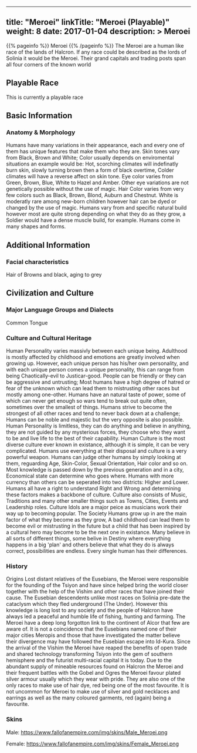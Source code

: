 
---
title: "Meroei"
linkTitle: "Meroei  (Playable)"
weight: 8
date: 2017-01-04
description: >
 Meroei
---

{{% pageinfo %}}
Meroei
{{% /pageinfo %}}
The Meroei are a human like race of the lands of Halcron. If any race could be described as the lords of Solinia it would be the Meroei. Their grand capitals and trading posts span all four corners of the known world

## Playable Race

This is currently a playable race


## Basic Information


<div class="">


### Anatomy & Morphology

Humans have many variations in their appearance, each and every one of them has unique features that make them who they are. Skin tones vary from Black, Brown and White; Color usually depends on enviromental situations an example would be: Hot, scorching climates will indefinatly burn skin, slowly turning brown then a form of black overtime, Colder climates will have a reverse affect on skin tone. Eye color varies from Green, Brown, Blue, White to Hazel and Amber. Other eye variations are not genetically possible without the use of magic. Hair Color varies from very few colors such as Black, Brown, Blond, Auburn and Chestnut. White is moderatly rare among new-born children however hair can be dyed or changed by the use of magic. Humans vary from and specific natural build however most are quite strong depending on what they do as they grow, a Soldier would have a dense muscle build, for example. Humans come in many shapes and forms.

 

    

## Additional Information


<div class="">
         


### Facial characteristics

Hair of Browns and black, aging to grey

        
    

## Civilization and Culture


<div class="">
          
      
      
     
     
     


### Major Language Groups and Dialects

Common Tongue

### Culture and Cultural Heritage

Human Personality varies massivly between each unique being. Adulthood is mostly affected by childhood and emotions are greatly involved when growing up. However, each unique person has his/her own personality, and with each unique person comes a unique personality, this can range from being Chaotically-evil to Justicar-good. People can be friendly or they can be aggressive and untrusting; Most humans have a high degree of hatred or fear of the unknown which can lead them to mistrusting other races but mostly among one-other. Humans have an natural taste of power, some of which can never get enough so wars tend to break out quite often, sometimes over the smallest of things. Humans strive to become the strongest of all other races and tend to never back down at a challenge; Humans can be noble and majestic but the very opposite is also possible. Human Personality is limitless, they can do anything and believe in anything, they are not guided by any mysterious forces, they choose who they want to be and live life to the best of their capability.  Human Culture is the most diverse culture ever known in existance, although it is simple, it can be very complicated. Humans use everything at their disposal and culture is a very powerful weapon. Humans can judge other humans by simply looking at them, reguarding Age, Skin-Color, Sexual Orientation, Hair color and so on. Most knowledge is passed down by the previous generation and in a city, Economical state can determine who goes where. Humans with more currency than others can be seperated into two districts: Higher and Lower. Humans all have a right to understand Right and Wrong and determining these factors makes a backbone of culture. Culture also consists of Music, Traditions and many other smaller things such as Towns, Cities, Events and Leadership roles. Culture Idols are a major peice as musicians work their way up to becoming popular. The Society Humans grow up in are the main factor of what they become as they grow, A bad childhood can lead them to become evil or mistrusting in the future but a child that has been inspired by a cultural hero may become to be the next one in existance. Many believe in all sorts of different things, some belive in Destiny where everything happens in a big 'plan' and others believe that what they do is always correct, possibilities are endless. Every single human has their differences.

### History

Origins  Lost distant relatives of the Eusebians, the Meroei were responsible for the founding of the Tsiyon and have since helped bring the world closer together with the help of the Vishim and other races that have joined their cause. The Eusebian descendents unlike most races on Solinia pre-date the cataclysm which they fled underground (The Under). However this knowledge is long lost to any society and the people of Halcron have always led a peaceful and humble life of fishing, hunting and farming.  The Meroei have a deep long forgotton link to the continent of Alcor that few are aware of. It is not a coincidence that the Eusebians named one of their major cities Meropis and those that have investigated the matter believe their divergence may have followed the Eusebian escape into Id-Kura.  Since the arrival of the Vishim the Meroei have reaped the benefits of open trade and shared technology transforming Tsiyon into the gem of southern hemisphere and the futurist multi-racial capital it is today.  Due to the abundant supply of mineable resources found on Halcron the Meroei and their frequent battles with the Gobel and Ogres the Meroei favour plated silver armour usually which they wear with pride. They are also one of the only races to make use of hair dye, red being one of the most favourite. It is not uncommon for Meroei to make use of silver and gold necklaces and earrings as well as the many coloured garments, red (again) being a favourite.

### Skins

Male: https://www.fallofanempire.com/img/skins/Male_Meroei.png

Female: https://www.fallofanempire.com/img/skins/Female_Meroei.png

